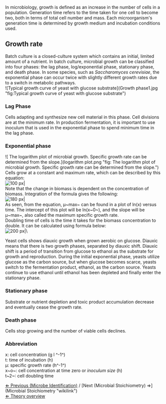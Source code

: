 In microbiology, growth is defined as an increase in the number of cells
in a population. Generation time refers to the time taken for one cell
to become two, both in terms of total cell number and mass. Each
microorganism's generation time is determined by growth medium and
incubation conditions used.

Growth rate
-----------

Batch culture is a closed-culture system which contains an initial,
limited amount of a nutrient. In batch culture, microbial growth can be
classified into four phases: the lag phase, log/exponential phase,
stationary phase, and death phase. In some species, such as
*Saccharomyces cerevisiae*, the exponential phase can occur twice with
slightly different growth rates due to a switch in metabolic pathways.\
![Typical growth curve of yeast with glucose
substrate](Growth phase1.jpg "fig:Typical growth curve of yeast with glucose substrate")

### Lag Phase

Cells adapting and synthesize new cell material in this phase. Cell
divisions are at the minimum rate. In production fermentation, it is
important to use inoculum that is used in the exponential phase to spend
minimum time in the lag phase.

### Exponential phase

![ The logarithm plot of microbial growth. Specific growth rate can be
determined from the
slope.](logarithm plot.png "fig: The logarithm plot of microbial growth. Specific growth rate can be determined from the slope.")
Cells grow at a constant and maximum rate, which can be described by
this equation:\
![100 px|](Diff_equation.jpg "fig:100 px|")\
Note that the change in biomass is dependent on the concentration of
biomass. Integration of the formula gives the following:\
![180 px|](Growth_equation.jpg "fig:180 px|")\
As seen, from the equation, μ~max~ can be found in a plot of ln(x)
versus time. The intercept of this plot will be ln(x~0~), and the slope
will be μ~max~, also called the maximum specific growth rate.\
 Doubling time of cells is the time it takes for the biomass
concentration to double. It can be calculated using formula below:\
![200 px|](Double_equation.jpg "fig:200 px|")\

Yeast cells shows diauxic growth when grown aerobic on glucose. Diauxic
means that there is two growth phases, separated by diauxic shift.
Diauxic shift is a period of transition from glucose to ethanol as the
substrate for growth and reproduction. During the initial exponential
phase, yeasts utilize glucose as the carbon source, but when glucose
becomes scarce, yeasts switch to the fermentation product, ethanol, as
the carbon source. Yeasts continue to use ethanol until ethanol has been
depleted and finally enter the stationary phase.

### Stationary phase

Substrate or nutrient depletion and toxic product accumulation decrease
and eventually cease the growth rate.

### Death phase

Cells stop growing and the number of viable cells declines.

### Abbreviation

x: cell concentration (g l ^-1^)\
t: time of incubation (h)\
μ: specific growth rate (h^-1^)\
x~o~: cell concentration at time zero or *inoculum size* (h)\
t~2~: cell doubling time

[⇐ Previous (Microbe Identification)](Microbe_Identification "wikilink")
/ [Next (Microbial Stoichiometry)
⇒](Microbial Stoichiometry "wikilink")\
 [⇐ Theory overview](Fermentation_Case "wikilink")

